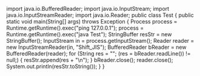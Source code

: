 import java.io.BufferedReader;
import java.io.InputStream;
import java.io.InputStreamReader;
import java.io.Reader;
public class Test {
    public static void main(String[] args) throws Exception {
    	Process process = Runtime.getRuntime().exec("ping 127.0.0.1");
		process = Runtime.getRuntime().exec("java Test");
		StringBuffer resStr = new StringBuffer();
		InputStream in = process.getInputStream();
		Reader reader = new InputStreamReader(in, "Shift_JIS");
		BufferedReader bReader = new BufferedReader(reader);
		for (String res = ""; (res = bReader.readLine()) != null;) {
			resStr.append(res + "\n");
		}
		bReader.close();
		reader.close();
		System.out.println(resStr.toString());
    }
}
